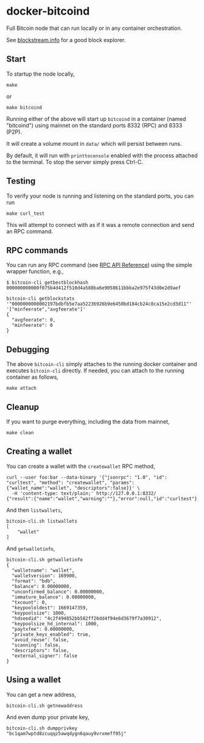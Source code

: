 # docker-bitcoind

Full Bitcoin node that can run locally or in any container orchestration.

See [blockstream.info](https://blockstream.info/) for a good block explorer.




## Start

To startup the node locally,

```
make
```

or

```
make bitcoind
```

Running either of the above will start up `bitcoind` in a container (named "bitcoind") using mainnet
 on the standard ports 8332 (RPC) and 8333 (P2P).

It will create a volume mount in `data/` which will persist between runs.

By default, it will run with `printtoconsole` enabled with the process attached to the terminal.
To stop the server simply press Ctrl-C.


## Testing

To verify your node is running and listening on the standard ports, you can run

```
make curl_test
```

This will attempt to connect with as if it was a remote connection and send an RPC command.


## RPC commands

You can run any RPC command
 (see [RPC API Reference](https://developer.bitcoin.org/reference/rpc/index.html))
 using the simple wrapper function, e.g.,

```
$ bitcoin-cli getbestblockhash
000000000000f075b4d412f510d4a588ba6e9058611bbba2e975f43d0e2d9aef
```

```
bitcoin-cli getblockstats '"0000000000002197bdbfb5e7aa52236926b9e6450bd184cb24c8ca15e2cd3d11"' '["minfeerate","avgfeerate"]'
{
  "avgfeerate": 0,
  "minfeerate": 0
}

```

## Debugging

The above `bitcoin-cli` simply attaches to the running docker container and executes `bitcoin-cli` directly.
If needed, you can attach to the running container as follows,

```
make attach
```

## Cleanup

If you want to purge everything, including the data from mainnet,

```
make clean
```


## Creating a wallet

You can create a wallet with the `createwallet` RPC method,

```
curl --user foo:bar --data-binary '{"jsonrpc": "1.0", "id": "curltest", "method": "createwallet", "params": {"wallet_name":"wallet", "descriptors":false}}' \
  -H 'content-type: text/plain;' http://127.0.0.1:8332/
{"result":{"name":"wallet","warning":""},"error":null,"id":"curltest"}
```

And then `listwallets`,

```
bitcoin-cli.sh listwallets
[
    "wallet"
]
```

And `getwalletinfo`,

```
bitcoin-cli.sh getwalletinfo
{
  "walletname": "wallet",
  "walletversion": 169900,
  "format": "bdb",
  "balance": 0.00000000,
  "unconfirmed_balance": 0.00000000,
  "immature_balance": 0.00000000,
  "txcount": 0,
  "keypoololdest": 1669147359,
  "keypoolsize": 1000,
  "hdseedid": "4c2f494852bb582ff26dd4f94e6d3679f7a30912",
  "keypoolsize_hd_internal": 1000,
  "paytxfee": 0.00000000,
  "private_keys_enabled": true,
  "avoid_reuse": false,
  "scanning": false,
  "descriptors": false,
  "external_signer": false
}
```

## Using a wallet

You can get a new address,

```
bitcoin-cli.sh getnewaddress

```

And even dump your private key,

```
bitcoin-cli.sh dumpprivkey "bc1qam7wptd8zcuqqz5awqdygn6qauy9vrxmeff95j"

```

